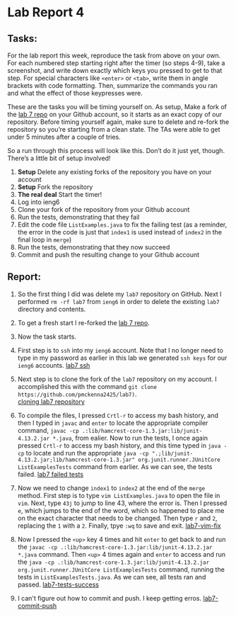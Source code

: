 # Lab Report 4

## Tasks: 
For the lab report this week, reproduce the task from above on your own. For each numbered step starting right after the timer 
(so steps 4-9), take a screenshot, and write down exactly which keys you pressed to get to that step. For special characters 
like `<enter>` or `<tab>`, write them in angle brackets with code formatting. Then, summarize the commands you ran and what the 
effect of those keypresses were.

These are the tasks you will be timing yourself on. As setup, Make a fork of the [lab 7 repo](https://github.com/ucsd-cse15l-s23/lab7) on your Github account, so it starts 
as an exact copy of our repository. Before timing yourself again, make sure to delete and re-fork the repository so you’re starting 
from a clean state. The TAs were able to get under 5 minutes after a couple of tries.

So a run through this process will look like this. Don’t do it just yet, though. There’s a little bit of setup involved!

1. **Setup** Delete any existing forks of the repository you have on your account
2. **Setup** Fork the repository
3. **The real deal** Start the timer!
4. Log into ieng6
5. Clone your fork of the repository from your Github account
6. Run the tests, demonstrating that they fail
7. Edit the code file `ListExamples.java` to fix the failing test (as a reminder, the error in the code is just that `index1` is 
used instead of `index2` in the final loop in `merge`)
8. Run the tests, demonstrating that they now succeed
9. Commit and push the resulting change to your Github account

## Report: 

1. So the first thing I did was delete my `lab7` repository on GitHub. Next I performed `rm -rf lab7` from `ieng6` in order to delete the 
existing `lab7` directory and contents. 
3. To get a fresh start I re-forked the [lab 7 repo](https://github.com/ucsd-cse15l-s23/lab7).
4. Now the task starts. 
5. First step is to `ssh` into my `ieng6` account. Note that I no longer need to type in my password as earlier in this lab we generated
`ssh keys` for our `ieng6` accounts. 
[lab7 ssh](https://github.com/pmckenna2425/cse15l-lab-reports/blob/main/lab7-ssh.png)

5. Next step is to clone the fork of the `lab7` repository on my account. I accomplished this with the command 
`git clone https://github.com/pmckenna2425/lab7)`.  
[cloning lab7 repository](https://github.com/pmckenna2425/cse15l-lab-reports/blob/main/lab7-clone.png)

6. To compile the files, I pressed `Crtl-r` to access my bash history, and then I typed in `javac` and `enter` to locate the appropriate
compiler command, `javac -cp .:lib/hamcrest-core-1.3.jar:lib/junit-4.13.2.jar *.java`, from ealier. Now to run the tests, I once again
pressed `Crtl-r` to access my bash history, and this time typed in `java -cp` to locate and run the appropriate `java -cp ".;lib/junit-4.13.2.jar;lib/hamcrest-core-1.3.jar" org.junit.runner.JUnitCore ListExamplesTests`
command from earlier. As we can see, the tests failed. 
[lab7 failed tests](https://github.com/pmckenna2425/cse15l-lab-reports/blob/main/lab7-test-fail.png)

7. Now we need to change `index1` to `index2` at the end of the `merge` method. First step is to type `vim ListExamples.java` to open the file 
in `vim`. Next, type `43j` to jump to line 43, where the error is. Then I pressed `e`, which jumps to the end of the word, which so happened
to place me on the exact character that needs to be changed. Then type `r` and `2`, replacing the `1` with a `2`. Finally, tpye `:wq` to 
save and exit. 
[lab7-vim-fix](https://github.com/pmckenna2425/cse15l-lab-reports/blob/main/lab7-vim-fix.png)

8. Now I pressed the `<up>` key 4 times and hit `enter` to get back to and run the `javac -cp .:lib/hamcrest-core-1.3.jar:lib/junit-4.13.2.jar *.java`
command. Then `<up>` 4 times again and `enter` to access and run the `java -cp .:lib/hamcrest-core-1.3.jar:lib/junit-4.13.2.jar org.junit.runner.JUnitCore ListExamplesTests`
command, running the tests in `ListExamplesTests.java`. As we can see, all tests ran and passed. 
[lab7-tests-success](https://github.com/pmckenna2425/cse15l-lab-reports/blob/main/lab7-tests-success.png)

9. I can't figure out how to commit and push. I keep getting erros. 
[lab7-commit-push](https://github.com/pmckenna2425/cse15l-lab-reports/blob/main/lab7-commit-push.png)








